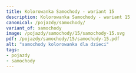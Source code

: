 ```yaml
---
title: Kolorowanka Samochody - wariant 15
description: Kolorowanka Samochody - wariant 15
canonical: /pojazdy/samochody/
variant_of: samochody
image: /pojazdy/samochody/15/samochody-15.svg
pdf: /pojazdy/samochody/15/samochody-15.pdf
alt: "samochody kolorowanka dla dzieci"
tags:
- pojazdy
- samochody
---
```

